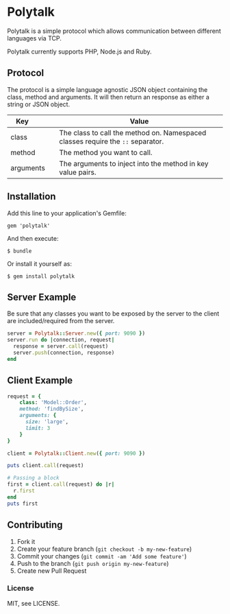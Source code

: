 # Polytalk

Polytalk is a simple protocol which allows communication between different languages via TCP.

Polytalk currently supports PHP, Node.js and Ruby.

## Protocol

The protocol is a simple language agnostic JSON object containing the class, method and arguments. It will then return an response as either a string or JSON object.

Key          | Value
------------ | ------------- 
class        | The class to call the method on. Namespaced classes require the `::` separator.
method       | The method you want to call.
arguments    | The arguments to inject into the method in key value pairs.

## Installation

Add this line to your application's Gemfile:

    gem 'polytalk'

And then execute:

    $ bundle

Or install it yourself as:

    $ gem install polytalk

## Server Example

Be sure that any classes you want to be exposed by the server to the client are included/required from the server.

```ruby
server = Polytalk::Server.new({ port: 9090 })
server.run do |connection, request|
  response = server.call(request)
  server.push(connection, response)
end
```

## Client Example
  
```ruby
request = {
    class: 'Model::Order',
    method: 'findBySize',
    arguments: {
      size: 'large',
      limit: 3
    }
}

client = Polytalk::Client.new({ port: 9090 })

puts client.call(request)

# Passing a block
first = client.call(request) do |r|
  r.first
end
puts first
```

## Contributing

1. Fork it
2. Create your feature branch (`git checkout -b my-new-feature`)
3. Commit your changes (`git commit -am 'Add some feature'`)
4. Push to the branch (`git push origin my-new-feature`)
5. Create new Pull Request

### License

MIT, see LICENSE.